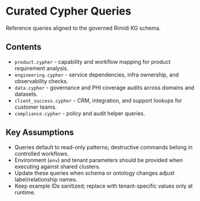 # Curated Cypher Queries

Reference queries aligned to the governed Rimidi KG schema.

## Contents
- `product.cypher` - capability and workflow mapping for product requirement analysis.
- `engineering.cypher` - service dependencies, infra ownership, and observability checks.
- `data.cypher` - governance and PHI coverage audits across domains and datasets.
- `client_success.cypher` - CRM, integration, and support lookups for customer teams.
- `compliance.cypher` - policy and audit helper queries.

## Key Assumptions
- Queries default to read-only patterns; destructive commands belong in controlled workflows.
- Environment (`env`) and tenant parameters should be provided when executing against shared clusters.
- Update these queries when schema or ontology changes adjust label/relationship names.
- Keep example IDs sanitized; replace with tenant-specific values only at runtime.
